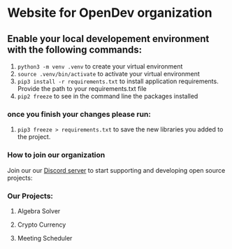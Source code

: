 # Website for OpenDev organization

## Enable your local developement environment with the following commands:

1. `python3 -m venv .venv` to create your virtual environment
1. `source .venv/bin/activate` to activate your virtual environment
1. `pip3 install -r requirements.txt` to install application requirements. Provide the path to your requirements.txt file
1. `pip2 freeze` to see in the command line the packages installed

### once you finish your changes please run:

1. `pip3 freeze > requirements.txt` to save the new libraries you added to the project.

### How to join our organization

Join our our [Discord server](https://discord.gg/3j8T33Mdzq) to start supporting and developing open source projects:

### Our Projects:

1. Algebra Solver

1. Crypto Currency

1. Meeting Scheduler
